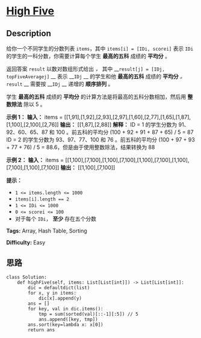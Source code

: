 # [High Five][title]

## Description

给你一个不同学生的分数列表 `items`，其中 `items[i] = [IDi, scorei]` 表示 `IDi`
的学生的一科分数，你需要计算每个学生 **最高的五科** 成绩的 **平均分** 。

返回答案 `result` 以数对数组形式给出 _，_ 其中 __`result[j] = [IDj, topFiveAveragej]` __ 表示
__`IDj` __ 的学生和他 **最高的五科** 成绩的 **平均分** _。_`result` __ 需要按 __`IDj` __ 递增的
**顺序排列** 。

学生 **最高的五科** 成绩的 **平均分** 的计算方法是将最高的五科分数相加，然后用 **整数除法** 除以 5 。

**示例 1：**
            **输入：** items = [[1,91],[1,92],[2,93],[2,97],[1,60],[2,77],[1,65],[1,87],[1,100],[2,100],[2,76]]    **输出：** [[1,87],[2,88]]    **解释：**    ID = 1 的学生分数为 91、92、60、65、87 和 100 。前五科的平均分 (100 + 92 + 91 + 87 + 65) / 5 = 87    ID = 2 的学生分数为 93、97、77、100 和 76 。前五科的平均分 (100 + 97 + 93 + 77 + 76) / 5 = 88.6，但是由于使用整数除法，结果转换为 88    

**示例 2：**
            **输入：** items = [[1,100],[7,100],[1,100],[7,100],[1,100],[7,100],[1,100],[7,100],[1,100],[7,100]]    **输出：** [[1,100],[7,100]]    

**提示：**

  * `1 <= items.length <= 1000`
  * `items[i].length == 2`
  * `1 <= IDi <= 1000`
  * `0 <= scorei <= 100`
  * 对于每个 `IDi`， **至少** 存在五个分数


**Tags:** Array, Hash Table, Sorting

**Difficulty:** Easy

## 思路

``` python3
class Solution:
    def highFive(self, items: List[List[int]]) -> List[List[int]]:
        dic = defaultdict(list)
        for x, y in items:
            dic[x].append(y)
        ans = []
        for key, val in dic.items():
            tmp = sum(sorted(val)[::-1][:5]) // 5
            ans.append([key, tmp])
        ans.sort(key=lambda x: x[0])
        return ans

```

[title]: https://leetcode-cn.com/problems/high-five
